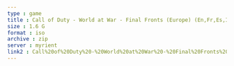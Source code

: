 ```yaml
---
type : game
title : Call of Duty - World at War - Final Fronts (Europe) (En,Fr,Es,It)
size : 1.6 G
format : iso
archive : zip
server : myrient
link2 : Call%20of%20Duty%20-%20World%20at%20War%20-%20Final%20Fronts%20%28Europe%29%20%28En%2CFr%2CEs%2CIt%29
---
```

